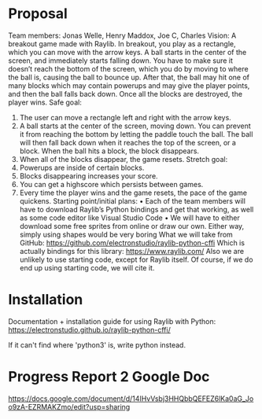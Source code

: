 # Proposal

Team members: Jonas Welle, Henry Maddox, Joe C, Charles
Vision:
	A breakout game made with Raylib. In breakout, you play as a rectangle, which you can move with the arrow keys. A ball starts in the center of the screen, and immediately starts falling down. You have to make sure it doesn’t reach the bottom of the screen, which you do by moving to where the ball is, causing the ball to bounce up. After that, the ball may hit one of many blocks which may contain powerups and may give the player points, and then the ball falls back down. Once all the blocks are destroyed, the player wins.
Safe goal:
1.	The user can move a rectangle left and right with the arrow keys.
2.	A ball starts at the center of the screen, moving down. You can prevent it from reaching the bottom by letting the paddle touch the ball. The ball will then fall back down when it reaches the top of the screen, or a block. When the ball hits a block, the block disappears.
3.	When all of the blocks disappear, the game resets.
Stretch goal:
1.	Powerups are inside of certain blocks.
2.	Blocks disappearing increases your score.
3.	You can get a highscore which persists between games.
4.	Every time the player wins and the game resets, the pace of the game quickens.
Starting point/initial plans:
•	Each of the team members will have to download Raylib’s Python bindings and get that working, as well as some code editor like Visual Studio Code
•	We will have to either download some free sprites from online or draw our own. Either way, simply using shapes would be very boring
What we will take from GitHub: https://github.com/electronstudio/raylib-python-cffi
Which is actually bindings for this library: https://www.raylib.com/
Also we are unlikely to use starting code, except for Raylib itself. Of course, if we do end up using starting code, we will cite it.

# Installation

Documentation + installation guide for using Raylib with Python: https://electronstudio.github.io/raylib-python-cffi/

If it can't find where 'python3' is, write python instead.

# Progress Report 2 Google Doc
https://docs.google.com/document/d/14IHvVsbj3HHQbbQEFEZ6lKa0aG_Joo9zA-EZRMAKZmo/edit?usp=sharing
